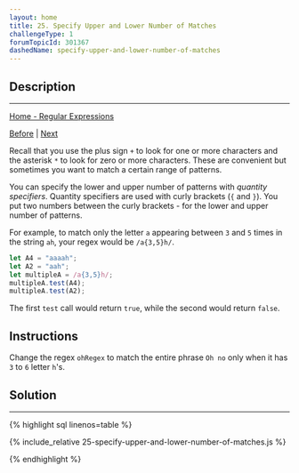 ```yaml
---
layout: home
title: 25. Specify Upper and Lower Number of Matches
challengeType: 1
forumTopicId: 301367
dashedName: specify-upper-and-lower-number-of-matches
---
```


<div class="row">
<div class="columnStmt" markdown="1">

## Description
------

[Home - Regular Expressions](./README.md)

[Before](./24-match-non-whitespace-characters.md)  | [Next](./26-specify-only-the-lower-number-of-matches.md) 

Recall that you use the plus sign `+` to look for one or more characters and the asterisk `*` to look for zero or more characters. These are convenient but sometimes you want to match a certain range of patterns.

You can specify the lower and upper number of patterns with <dfn>quantity specifiers</dfn>. Quantity specifiers are used with curly brackets (`{` and `}`). You put two numbers between the curly brackets - for the lower and upper number of patterns.

For example, to match only the letter `a` appearing between `3` and `5` times in the string `ah`, your regex would be `/a{3,5}h/`.

```js
let A4 = "aaaah";
let A2 = "aah";
let multipleA = /a{3,5}h/;
multipleA.test(A4);
multipleA.test(A2);
```

The first `test` call would return `true`, while the second would return `false`.

## Instructions 

Change the regex `ohRegex` to match the entire phrase `Oh no` only when it has `3` to `6` letter `h`'s.

</div>
<div class="columnSol" markdown="1">

## Solution
------

{% highlight sql linenos=table %}

{% include_relative 25-specify-upper-and-lower-number-of-matches.js %}

{% endhighlight %}

</div>
</div>